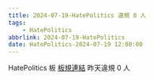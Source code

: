 ```yaml
---
title: 2024-07-19-HatePolitics 違規 0 人
tags:
    - HatePolitics
abbrlink: 2024-07-19-HatePolitics
date: HatePolitics-2024-07-19 12:00:00
---
```

HatePolitics 板 [板規連結](https://www.ptt.cc/bbs/HatePolitics/M.1617115262.A.D60.html)
昨天違規 0 人
